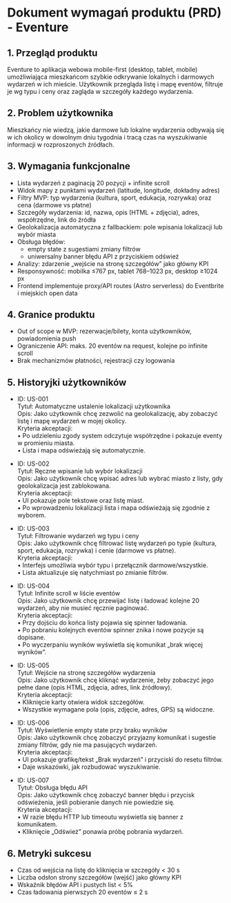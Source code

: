 # Dokument wymagań produktu (PRD) - Eventure

## 1. Przegląd produktu  
Eventure to aplikacja webowa mobile-first (desktop, tablet, mobile) umożliwiająca mieszkańcom szybkie odkrywanie lokalnych i darmowych wydarzeń w ich mieście. Użytkownik przegląda listę i mapę eventów, filtruje je wg typu i ceny oraz zagląda w szczegóły każdego wydarzenia.

## 2. Problem użytkownika  
Mieszkańcy nie wiedzą, jakie darmowe lub lokalne wydarzenia odbywają się w ich okolicy w dowolnym dniu tygodnia i tracą czas na wyszukiwanie informacji w rozproszonych źródłach.

## 3. Wymagania funkcjonalne  
- Lista wydarzeń z paginacją 20 pozycji + infinite scroll  
- Widok mapy z punktami wydarzeń (latitude, longitude, dokładny adres)  
- Filtry MVP: typ wydarzenia (kultura, sport, edukacja, rozrywka) oraz cena (darmowe vs płatne)  
- Szczegóły wydarzenia: id, nazwa, opis (HTML + zdjęcia), adres, współrzędne, link do źródła  
- Geolokalizacja automatyczna z fallbackiem: pole wpisania lokalizacji lub wybór miasta  
- Obsługa błędów:  
  - empty state z sugestiami zmiany filtrów  
  - uniwersalny banner błędu API z przyciskiem odśwież  
- Analizy: zdarzenie „wejście na stronę szczegółów” jako główny KPI  
- Responsywność: mobilka ≤767 px, tablet 768–1023 px, desktop ≥1024 px  
- Frontend implementuje proxy/API routes (Astro serverless) do Eventbrite i miejskich open data

## 4. Granice produktu  
- Out of scope w MVP: rezerwacje/bilety, konta użytkowników, powiadomienia push  
- Ograniczenie API: maks. 20 eventów na request, kolejne po infinite scroll  
- Brak mechanizmów płatności, rejestracji czy logowania

## 5. Historyjki użytkowników  

- ID: US-001  
  Tytuł: Automatyczne ustalenie lokalizacji użytkownika  
  Opis: Jako użytkownik chcę zezwolić na geolokalizację, aby zobaczyć listę i mapę wydarzeń w mojej okolicy.  
  Kryteria akceptacji:  
    • Po udzieleniu zgody system odczytuje współrzędne i pokazuje eventy w promieniu miasta.  
    • Lista i mapa odświeżają się automatycznie.

- ID: US-002  
  Tytuł: Ręczne wpisanie lub wybór lokalizacji  
  Opis: Jako użytkownik chcę wpisać adres lub wybrać miasto z listy, gdy geolokalizacja jest zablokowana.  
  Kryteria akceptacji:  
    • UI pokazuje pole tekstowe oraz listę miast.  
    • Po wprowadzeniu lokalizacji lista i mapa odświeżają się zgodnie z wyborem.

- ID: US-003  
  Tytuł: Filtrowanie wydarzeń wg typu i ceny  
  Opis: Jako użytkownik chcę filtrować listę wydarzeń po typie (kultura, sport, edukacja, rozrywka) i cenie (darmowe vs płatne).  
  Kryteria akceptacji:  
    • Interfejs umożliwia wybór typu i przełącznik darmowe/wszystkie.  
    • Lista aktualizuje się natychmiast po zmianie filtrów.

- ID: US-004  
  Tytuł: Infinite scroll w liście eventów  
  Opis: Jako użytkownik chcę przewijać listę i ładować kolejne 20 wydarzeń, aby nie musieć ręcznie paginować.  
  Kryteria akceptacji:  
    • Przy dojściu do końca listy pojawia się spinner ładowania.  
    • Po pobraniu kolejnych eventów spinner znika i nowe pozycje są dopisane.  
    • Po wyczerpaniu wyników wyświetla się komunikat „brak więcej wyników”.

- ID: US-005  
  Tytuł: Wejście na stronę szczegółów wydarzenia  
  Opis: Jako użytkownik chcę kliknąć wydarzenie, żeby zobaczyć jego pełne dane (opis HTML, zdjęcia, adres, link źródłowy).  
  Kryteria akceptacji:  
    • Kliknięcie karty otwiera widok szczegółów.  
    • Wszystkie wymagane pola (opis, zdjęcie, adres, GPS) są widoczne.

- ID: US-006  
  Tytuł: Wyświetlenie empty state przy braku wyników  
  Opis: Jako użytkownik chcę zobaczyć przyjazny komunikat i sugestie zmiany filtrów, gdy nie ma pasujących wydarzeń.  
  Kryteria akceptacji:  
    • UI pokazuje grafikę/tekst „Brak wydarzeń” i przyciski do resetu filtrów.  
    • Daje wskazówki, jak rozbudować wyszukiwanie.

- ID: US-007  
  Tytuł: Obsługa błędu API  
  Opis: Jako użytkownik chcę zobaczyć banner błędu i przycisk odświeżenia, jeśli pobieranie danych nie powiedzie się.  
  Kryteria akceptacji:  
    • W razie błędu HTTP lub timeoutu wyświetla się banner z komunikatem.  
    • Kliknięcie „Odśwież” ponawia próbę pobrania wydarzeń.

## 6. Metryki sukcesu  
- Czas od wejścia na listę do kliknięcia w szczegóły < 30 s  
- Liczba odsłon strony szczegółów (wejść) jako główny KPI  
- Wskaźnik błędów API i pustych list < 5%  
- Czas ładowania pierwszych 20 eventów ≤ 2 s  